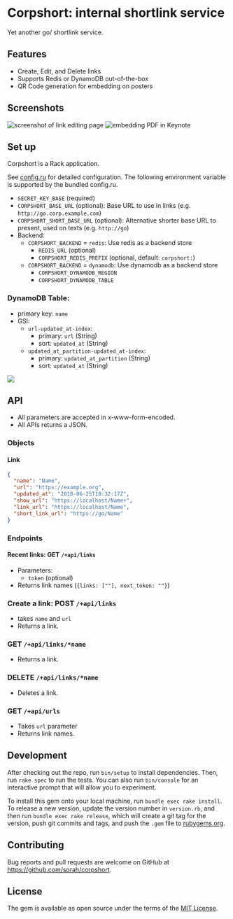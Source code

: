 # Corpshort: internal shortlink service

Yet another go/ shortlink service.

## Features

- Create, Edit, and Delete links
- Supports Redis or DynamoDB out-of-the-box
- QR Code generation for embedding on posters

## Screenshots

![screenshot of link editing page](https://img.sorah.jp/s/2018-06-19_1606_208mm.png)
![embedding PDF in Keynote](https://img.sorah.jp/s/2018-06-19_1606_l7q6g.png)


## Set up

Corpshort is a Rack application.

See [config.ru](./config.ru) for detailed configuration. The following environment variable is supported by the bundled config.ru.

- `SECRET_KEY_BASE` (required)
- `CORPSHORT_BASE_URL` (optional): Base URL to use in links (e.g. `http://go.corp.example.com`)
- `CORPSHORT_SHORT_BASE_URL` (optional): Alternative shorter base URL to present, used on texts (e.g. `http://go`)
- Backend:
  - `CORPSHORT_BACKEND` = `redis`: Use redis as a backend store
    - `REDIS_URL` (optional)
    - `CORPSHORT_REDIS_PREFIX` (optional, default: `corpshort:`)
  - `CORPSHORT_BACKEND` = `dynamodb`: Use dynamodb as a backend store
    - `CORPSHORT_DYNAMODB_REGION`
    - `CORPSHORT_DYNAMODB_TABLE`

### DynamoDB Table:

- primary key: `name`
- GSI:
  - `url-updated_at-index`:
    - primary: `url` (String)
    - sort: `updated_at` (String)
  - `updated_at_partition-updated_at-index`:
    - primary: `updated_at_partition` (String)
    - sort: `updated_at` (String)

![](https://img.sorah.jp/s/2018-06-19_1406_hxxjt.png)

## API

- All parameters are accepted in x-www-form-encoded.
- All APIs returns a JSON.

### Objects

#### Link

``` json
{
  "name": "Name",
  "url": "https://example.org",
  "updated_at": "2018-06-25T18:32:17Z",
  "show_url": "https://localhost/Name+",
  "link_url": "https://localhost/Name",
  "short_link_url": "https://go/Name"
}
```

### Endpoints

#### Recent links: GET `/+api/links`

- Parameters:
  - `token` (optional)
- Returns link names (`{links: [""], next_token: ""}`)

### Create a link: POST `/+api/links`

- takes `name` and `url`
- Returns a link.

### GET `/+api/links/*name`

- Returns a link.

### DELETE `/+api/links/*name`

- Deletes a link.

### GET `/+api/urls`

- Takes `url` parameter
- Returns link names.

## Development

After checking out the repo, run `bin/setup` to install dependencies. Then, run `rake spec` to run the tests. You can also run `bin/console` for an interactive prompt that will allow you to experiment.

To install this gem onto your local machine, run `bundle exec rake install`. To release a new version, update the version number in `version.rb`, and then run `bundle exec rake release`, which will create a git tag for the version, push git commits and tags, and push the `.gem` file to [rubygems.org](https://rubygems.org).

## Contributing

Bug reports and pull requests are welcome on GitHub at https://github.com/sorah/corpshort.

## License

The gem is available as open source under the terms of the [MIT License](https://opensource.org/licenses/MIT).
